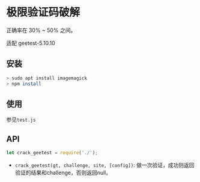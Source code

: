 # 极限验证码破解

正确率在 $30\%$ ~ $50\%$ 之间。

适配 geetest-5.10.10

## 安装

```sh
> sudo apt install imagemagick
> npm install
```

## 使用

参见`test.js`

## API

```js
let crack_geetest = require('./');
```

* `crack_geetest(gt, challenge, site, [config])`: 做一次验证，成功则返回验证的结果和challenge，否则返回null。
